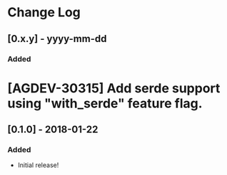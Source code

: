 # Change Log

## [0.x.y] - yyyy-mm-dd

### Added

# [AGDEV-30315] Add serde support using "with_serde" feature flag.

## [0.1.0] - 2018-01-22

### Added

* Initial release!
